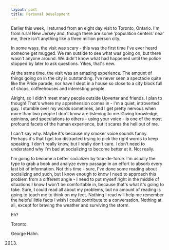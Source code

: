 ```yaml
---
layout: post
title: Personal Development
---
```


Earlier this week, I returned from an eight day visit to Toronto, Ontario. I'm from rural New Jersey and, though there are some 'population centers' near me, there isn't anything like a three million person city.

In some ways, the visit was scary - this was the first time I've ever heard someone get mugged. We ran outside to see what was going on, but there wasn't anyone around. We didn't know what had happened until the police stopped by later to ask questions. Yikes, that's new.

At the same time, the visit was an amazing experience. The amount of things going on in the city is outstanding. I've never seen a spectacle quite like the Pride parade, nor have I slept in a house so close to a city block full of shops, coffeehouses and interesting people.

Alright, so I didn't meet many people outside Upverter and friends. I plan to though! That's where my apprehension comes in - I'm a quiet, introverted guy. I stumble over my words sometimes, and I get pretty nervous when more than two people I don't know are listening to me. Giving knowledge, opinions, and speculations to others - using your voice - is one of the most profound facets of the human experience, but it scares the hell out of me.

I can't say why. Maybe it's because my smoker voice sounds funny. Perhaps it's that I get too distracted trying to pick the right words to keep speaking. I don't really know, but I really don't care. I don't need to understand why I'm bad at socializing to become better at it. Not really.

I'm going to become a better socializer by tour-de-force. I'm usually the type to grab a book and analyze every passage in an effort to absorb every last bit of information. Not this time - sure, I've done some reading about socializing and such, but I know enough to know I need to approach this problem from a different angle - I need to put myself right in the middle of situations I know I won't be comfortable in, because that's what it's going to take. Sure, I could read all about my problems, but no amount of reading is going to teach me to think on my feet. Nothing I read will help me remember the helpful little facts I wish I could contribute to a conversation. Nothing at all, except for braving the weather and surviving the storm.

Eh?

Toronto.

George Hahn.

2013.